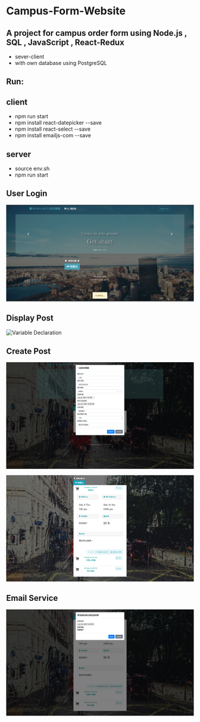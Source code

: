 # Campus-Form-Website

## A project for campus order form using Node.js , SQL , JavaScript , React-Redux 
* sever-client
* with own database using PostgreSQL
## Run: 
## client 
* npm run start
* npm install react-datepicker --save
* npm install react-select --save
* npm install emailjs-com --save
## server
* source env.sh 
* npm run start
## User Login
![Variable Declaration](/img/11.png)
## Display Post
![Variable Declaration](/img/22.png)
## Create Post
![Variable Declaration](/img/33.png)

![Variable Declaration](/img/44.png)
## Email Service
![Variable Declaration](/img/55.png)



